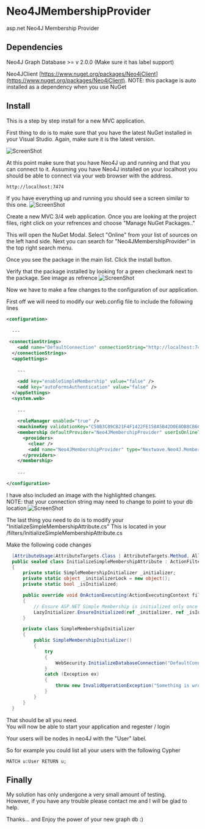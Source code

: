 Neo4JMembershipProvider
=======================

asp.net Neo4J Membership Provider


## Dependencies
Neo4J Graph Database >= v 2.0.0 (Make sure it has label support)

Neo4JClient [https://www.nuget.org/packages/Neo4jClient](https://www.nuget.org/packages/Neo4jClient).
NOTE: this package is auto installed as a dependency when you use NuGet


## Install
This is a step by step install for a new MVC application.

First thing to do is to make sure that you have the latest NuGet installed in your Visual Studio.
Again, make sure it is the latest version.

![ScreenShot](https://www.coreyauger.com/images/neo/1.jpg)

At this point make sure that you have Neo4J up and running and that you can connect to it.  Assuming you have Neo4J installed on your localhost you should be able to connect via your web browser with the address.
```
http://localhost:7474
```
If you have everything up and running you should see a screen similar to this one.
![ScreenShot](https://www.coreyauger.com/images/neo/3.jpg)

Create a new MVC 3/4 web application.  Once you are looking at the project files, right click on your refrences and choose "Manage NuGet Packages.."

This will open the NuGet Modal.
Select "Online" from your list of sources on the left hand side.
Next you can search for "Neo4JMembershipProvider" in the top right search menu.

Once you see the package in the main list.  Click the install button.

Verify that the package installed by looking for a green checkmark next to the package.  See image as refrence
![ScreenShot](https://www.coreyauger.com/images/neo/2.jpg)

Now we have to make a few changes to the configuration of our application.

First off we will need to modify our web.config file to include the following lines
```xml
<configuration>
  
  ...
  
 <connectionStrings>
    <add name="DefaultConnection" connectionString="http://localhost:7474/db/data" providerName="Nextwave.Neo4J.Connector.Neo4JClient" />
  </connectionStrings>
  <appSettings>
    
    ...
  
    <add key="enableSimpleMembership" value="false" />
    <add key="autoFormsAuthentication" value="false" />
  </appSettings>
  <system.web>
    
    ...
  
    <roleManager enabled="true" />
    <machineKey validationKey="C50B3C89CB21F4F1422FE158A5B42D0E8DB8CB6CDA1742572A48722401E3400267682B202B746511891C1BAF47F8D25C07F6C39A104696DB51F17C529AD3CABE" decryptionKey="8A9BE8FD22AF6979E7D20198CFEA50DD3D3799C77AF2B722" validation="SHA1" />
    <membership defaultProvider="Neo4JMembershipProvider" userIsOnlineTimeWindow="15">
      <providers>
        <clear />
        <add name="Neo4JMembershipProvider" type="Nextwave.Neo4J.Membership.Neo4JMembershipProvider" connectionStringName="DefaultConnection" applicationName="Nextwave" enablePasswordRetrieval="true" enablePasswordReset="true" requiresQuestionAndAnswer="false" requiresUniqueEmail="true" passwordFormat="Hashed" />
      </providers>
    </membership>
    
    ...
    
</configuration>
```
I have also included an image with the highlighted changes.  
NOTE: that your connection string may need to change <localhost> to point to your db location
![ScreenShot](https://www.coreyauger.com/images/neo/4.jpg)

The last thing you need to do is to modify your "InitializeSimpleMembershipAttribute.cs"
This is located in your <MVC Projects>/filters/InitializeSimpleMembershipAttribute.cs

Make the following code changes
```CS
  [AttributeUsage(AttributeTargets.Class | AttributeTargets.Method, AllowMultiple = false, Inherited = true)]
  public sealed class InitializeSimpleMembershipAttribute : ActionFilterAttribute
  {
      private static SimpleMembershipInitializer _initializer;
      private static object _initializerLock = new object();
      private static bool _isInitialized;

      public override void OnActionExecuting(ActionExecutingContext filterContext)
      {
          // Ensure ASP.NET Simple Membership is initialized only once per app start
          LazyInitializer.EnsureInitialized(ref _initializer, ref _isInitialized, ref _initializerLock);
      }

      private class SimpleMembershipInitializer
      {
          public SimpleMembershipInitializer()
          {
              try
              {
                  WebSecurity.InitializeDatabaseConnection("DefaultConnection", "User", "Id", "UserName", autoCreateTables: false);
              }
              catch (Exception ex)
              {
                  throw new InvalidOperationException("Something is wrong", ex);
              }
          }
      }
  }
```

That should be all you need.  
You will now be able to start your application and regester / login

Your users will be nodes in neo4J with the "User" label.

So for example you could list all your users with the following Cypher
```
MATCH u:User RETURN u;
```

## Finally 
My solution has only undergone a very small amount of testing.  
However, if you have any trouble please contact me and I will be glad to help.  

Thanks... and Enjoy the power of your new graph db :)

